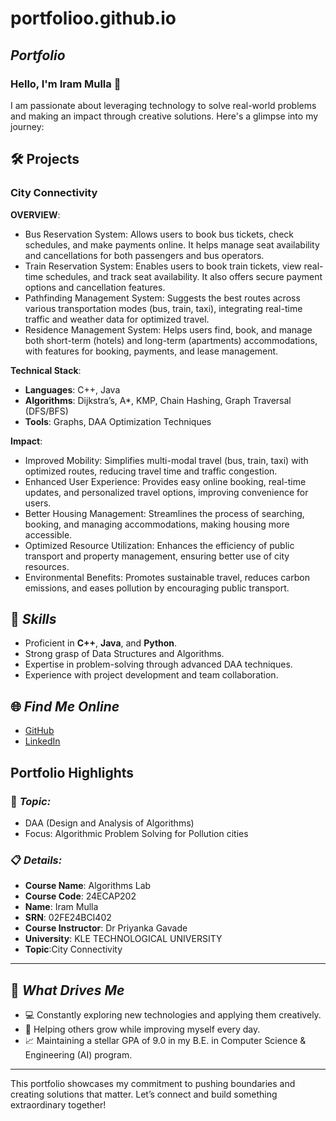 # portfolioo.github.io
## *Portfolio*

### Hello, I'm Iram Mulla 👋

I am passionate about leveraging technology to solve real-world problems and making an impact through creative solutions. 
Here's a glimpse into my journey:  


## 🛠 Projects

### City Connectivity

**OVERVIEW**:

- Bus Reservation System: Allows users to book bus tickets, check schedules, and make payments online. It helps manage seat availability 
   and 
  cancellations for both passengers and bus 
  operators.
- Train Reservation System: Enables users to book train tickets, view real-time schedules, and track seat availability. It also offers 
  secure 
  payment options and cancellation features.
- Pathfinding Management System: Suggests the best routes across various transportation modes (bus, train, taxi), integrating real-time 
  traffic 
  and weather data for optimized travel.
- Residence Management System: Helps users find, book, and manage both short-term (hotels) and long-term (apartments) accommodations, 
  with 
  features for booking, payments, and lease 
  management.

**Technical Stack**:

- **Languages**: C++, Java  
- **Algorithms**: Dijkstra’s, A*, KMP, Chain Hashing, Graph Traversal (DFS/BFS)
- **Tools**: Graphs, DAA Optimization Techniques  

**Impact**:

- Improved Mobility: Simplifies multi-modal travel (bus, train, taxi) with optimized routes, reducing travel time and traffic congestion.
- Enhanced User Experience: Provides easy online booking, real-time updates, and personalized travel options, improving convenience for 
  users.
- Better Housing Management: Streamlines the process of searching, booking, and managing accommodations, making housing more accessible.
- Optimized Resource Utilization: Enhances the efficiency of public transport and property management, ensuring better use of city 
  resources.
- Environmental Benefits: Promotes sustainable travel, reduces carbon emissions, and eases pollution by encouraging public transport.

## 🚀 *Skills*  

- Proficient in **C++**, **Java**, and **Python**.  
- Strong grasp of Data Structures and Algorithms.  
- Expertise in problem-solving through advanced DAA techniques.  
- Experience with project development and team collaboration.  


## 🌐 *Find Me Online*

- [GitHub](https://github.com/I-r-am/portfolioo.github.io)
- [LinkedIn](https://www.linkedin.com/in/iram-mulla-070194345/)

## Portfolio Highlights

### 🎯 *Topic:* 

- DAA (Design and Analysis of Algorithms)  
- Focus: Algorithmic Problem Solving for Pollution cities  

### 📋 *Details:*

- **Course Name**: Algorithms Lab 
- **Course Code**: 24ECAP202  
- **Name**: Iram Mulla 
- **SRN**: 02FE24BCI402  
- **Course Instructor**: Dr Priyanka Gavade  
- **University**: KLE TECHNOLOGICAL UNIVERSITY
- **Topic**:City Connectivity

---

## 🎨 *What Drives Me*  
- 💻 Constantly exploring new technologies and applying them creatively.  
- 🤝 Helping others grow while improving myself every day.  
- 📈 Maintaining a stellar GPA of 9.0 in my B.E. in Computer Science & Engineering (AI) program.  

---

This portfolio showcases my commitment to pushing boundaries and creating solutions that matter. Let’s connect and build something extraordinary together!





